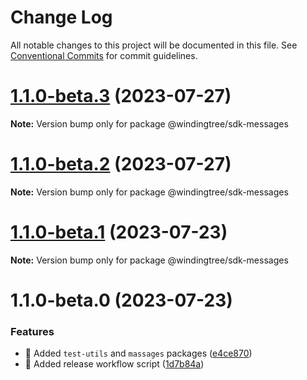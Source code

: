# Change Log

All notable changes to this project will be documented in this file.
See [Conventional Commits](https://conventionalcommits.org) for commit guidelines.

# [1.1.0-beta.3](https://github.com/windingtree/sdk/compare/@windingtree/sdk-messages@1.1.0-beta.2...@windingtree/sdk-messages@1.1.0-beta.3) (2023-07-27)

**Note:** Version bump only for package @windingtree/sdk-messages





# [1.1.0-beta.2](https://github.com/windingtree/sdk/compare/@windingtree/sdk-messages@1.1.0-beta.1...@windingtree/sdk-messages@1.1.0-beta.2) (2023-07-27)

**Note:** Version bump only for package @windingtree/sdk-messages





# [1.1.0-beta.1](https://github.com/windingtree/sdk/compare/@windingtree/sdk-messages@1.1.0-beta.0...@windingtree/sdk-messages@1.1.0-beta.1) (2023-07-23)

**Note:** Version bump only for package @windingtree/sdk-messages

# 1.1.0-beta.0 (2023-07-23)

### Features

- 🎸 Added `test-utils` and `massages` packages ([e4ce870](https://github.com/windingtree/sdk/commit/e4ce8700bc488db01e507db543dbd85ceb89a77e))
- 🎸 Added release workflow script ([1d7b84a](https://github.com/windingtree/sdk/commit/1d7b84a3623848c449522c0bb2af2c5f114c8a0a))
